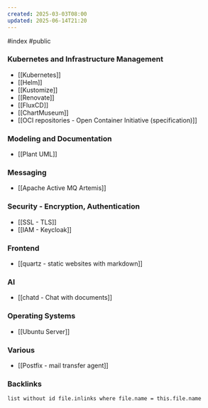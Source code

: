 ```yaml
---
created: 2025-03-03T08:00
updated: 2025-06-14T21:20
---
```

#index #public

### Kubernetes and Infrastructure Management 

- [[Kubernetes]]
- [[Helm]]
- [[Kustomize]]
- [[Renovate]]
- [[FluxCD]]
- [[ChartMuseum]]
- [[OCI repositories - Open Container Initiative (specification)]]

### Modeling and Documentation
- [[Plant UML]]

### Messaging
- [[Apache Active MQ Artemis]]

### Security - Encryption, Authentication
- [[SSL - TLS]]
- [[IAM - Keycloak]]

### Frontend
- [[quartz - static websites with markdown]]

### AI
- [[chatd - Chat with documents]]

### Operating Systems
- [[Ubuntu Server]]

### Various
- [[Postfix - mail transfer agent]]

### Backlinks
```dataview 
list without id file.inlinks where file.name = this.file.name 
```

